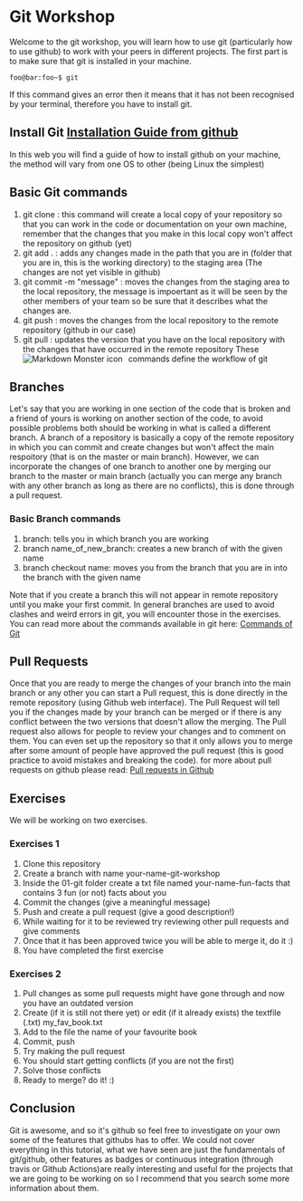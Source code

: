 # Git Workshop
Welcome to the git workshop, you will learn how to use git (particularly how to use github) to work with your peers in different projects.
The first part is to make sure that git is installed in your machine.
```console
foo@bar:foo~$ git
```
If this command gives an error then it means that it has not been recognised by your terminal, therefore you have to install git.
## Install Git [Installation Guide from github](ghttps://github.com/git-guides/install-git)
In this web you will find a guide of how to install github on your machine, the method will vary from one OS to other (being Linux the simplest)
## Basic Git commands
1. git clone <repository-link> : this command will create a local copy of your repository so that you can work in the code or documentation on your own machine, remember that the changes that you make in this local copy won't affect the repository on github (yet)
2. git add . : adds any changes made in the path that you are in (folder that you are in, this is the working directory) to the staging area (The changes are not yet visible in github)
3. git commit -m "message" : moves the changes from the staging area to the local repository, the message is impoertant as it will be seen by the other members of your team so be sure that it describes what the changes are.
4. git push : moves the changes from the local repository to the remote repository (github in our case)
5. git pull : updates the version that you have on the local repository with the changes that have occurred in the remote repository
These commands define the workflow of git
  <img src="https://camo.githubusercontent.com/033e9b24ca753fca9dbfb700eac610b5fb83bc9a968c9cb445489914e6ce8092/68747470733a2f2f6d69726f2e6d656469756d2e636f6d2f6d61782f333833342f312a672d69573972555a56654853644b4e6e5662417551672e706e67"
     alt="Markdown Monster icon"
     style="float: left; margin-right: 10px;" />
## Branches
  Let's say that you are working in one section of the code that is broken and a friend of yours is working on another section of the code, to avoid possible problems both should be working in what is called a different branch. A branch of a repository is basically a copy of the remote repository in which you can commit and create changes but won't affect the main respoitory (that is on the master or main branch). However, we can incorporate the changes of one branch to another one by merging our branch to the master or main branch (actually you can merge any branch with any other branch as long as there are no conflicts), this is done through a pull request.
### Basic Branch commands
  1. branch: tells you in which branch you are working
  2. branch name_of_new_branch: creates a new branch of with the given name
  3. branch checkout name: moves you from the branch that you are in into the branch with the given name
  
 Note that if you create a branch this will not appear in remote repository until you make your first commit. In general branches are used to avoid clashes and weird errors in git, you will encounter those in the exercises.
You can read more about the commands available in git here: [Commands of Git](https://confluence.atlassian.com/bitbucketserver/basic-git-commands-776639767.html)
## Pull Requests
  Once that you are ready to merge the changes of your branch into the main branch or any other you can start a Pull request, this is done directly in the remote repository (using Github  web interface). The Pull Request will tell you if the changes made by your branch can be merged or if there is any conflict between the two versions that doesn't allow the merging. The Pull request also allows for people to review your changes and to comment on them. You can even set up the repository so that it only allows you to merge after some amount of people have approved the pull request (this is good practice to avoid mistakes and breaking the code). for more about pull requests on github please read: [Pull requests in Github](https://docs.github.com/en/github/collaborating-with-pull-requests/proposing-changes-to-your-work-with-pull-requests/about-pull-requests)
## Exercises
We will be working on two exercises.
### Exercises 1
  1. Clone this repository
  2. Create a branch with name your-name-git-workshop
  3. Inside the 01-git folder create a txt file named your-name-fun-facts that contains 3 fun (or not) facts about you
  4. Commit the changes (give a meaningful message)
  5. Push and create a pull request (give a good description!)
  6. While waiting for it to be reviewed try reviewing other pull requests and give comments
  7. Once that it has been approved twice you will be able to merge it, do it :)
  8. You have completed the first exercise
 ### Exercises 2
  1. Pull changes as some pull requests might have gone through and now you have an outdated version
  2. Create (if it is still not there yet) or edit (if it already exists) the textfile (.txt) my_fav_book.txt
  3. Add to the file the name of your favourite book
  4. Commit, push 
  5. Try making the pull request
  6. You should start getting conflicts (if you are not the first)
  7. Solve those conflicts
  8. Ready to merge? do it! :)
  ## Conclusion
  Git is awesome, and so it's github so feel free to investigate on your own some of the features that githubs has to offer. We could not cover everything in this tutorial, what we have seen are just the fundamentals of git/github, other features as badges or continuous integration (through travis or Github Actions)are really interesting and useful for the projects that we are going to be working on so I recommend that you search some more information about them.
